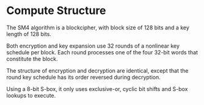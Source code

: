 # Compute Structure

<!-- 3 算法结构
本算法是一个分组算法。该算法的分组长度为 128 比特，密钥长度为 128 比特。加密算 法与密钥扩展算法都采用 32 轮非线性迭代结构。解密算法与加密算法的结构相同，只是轮密 钥的使用顺序相反，解密轮密钥是加密轮密钥的逆序。 -->

The SM4 algorithm is a blockcipher, with block size of 128 bits and a key
length of 128 bits.

Both encryption and key expansion use 32 rounds of a nonlinear key schedule
per block. Each round processes one of the four 32-bit words that constitute
the block.

The structure of encryption and decryption are identical, except that the round key
schedule has its order reversed during decryption.

Using a 8-bit S-box, it only uses exclusive-or, cyclic bit shifts and S-box
lookups to execute.
